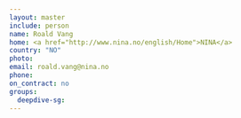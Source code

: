 ```yaml
---
layout: master
include: person
name: Roald Vang
home: <a href="http://www.nina.no/english/Home">NINA</a>
country: "NO"
photo:
email: roald.vang@nina.no
phone:
on_contract: no
groups:
  deepdive-sg:
---
```


